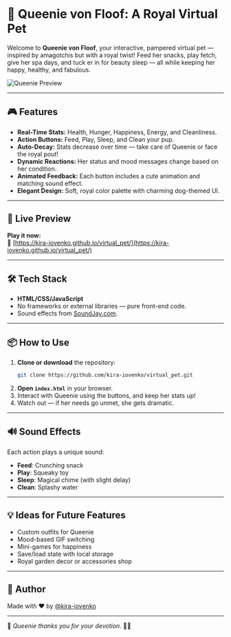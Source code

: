 # 👑 Queenie von Floof: A Royal Virtual Pet

Welcome to **Queenie von Floof**, your interactive, pampered virtual pet — inspired by amagotchis but with a royal twist! Feed her snacks, play fetch, give her spa days, and tuck er in for beauty sleep — all while keeping her happy, healthy, and fabulous.

![Queenie Preview](https://media4.giphy.com/media/v1.2lkPTc5MGI3NjExYzE3cTBtcG9peGRkY25taGZudTZ4M3Jza3VwZzA1c3MzM245d3JsZSZlcD12MV9pbnRlcm5hbF9naWZYnlfaWQmY3Q9Zw/2pBlamRY1qD8OyUgfX/giphy.gif)

---

## 🎮 Features

- **Real-Time Stats:** Health, Hunger, Happiness, Energy, and Cleanliness.
- **Action Buttons:** Feed, Play, Sleep, and Clean your pup.
- **Auto-Decay:** Stats decrease over time — take care of Queenie or face the royal pout!
- **Dynamic Reactions:** Her status and mood messages change based on her condition.
- **Animated Feedback:** Each button includes a cute animation and matching sound effect.
- **Elegant Design:** Soft, royal color palette with charming dog-themed UI.

---

## 🚀 Live Preview

**Play it now:**  
🔗 [https://kira-iovenko.github.io/virtual_pet/](https://kira-iovenko.github.io/virtual_pet/)

---

## 🛠️ Tech Stack

- **HTML/CSS/JavaScript**
- No frameworks or external libraries — pure front-end code.
- Sound effects from [SoundJay.com](https://www.soundjay.com/).

---

## 📦 How to Use

1. **Clone or download** the repository:
   ```bash
   git clone https://github.com/kira-iovenko/virtual_pet.git
   ```
2. **Open `index.html`** in your browser.
3. Interact with Queenie using the buttons, and keep her stats up!
4. Watch out — if her needs go unmet, she gets dramatic.

---

## 🔊 Sound Effects

Each action plays a unique sound:
- **Feed**: Crunching snack
- **Play**: Squeaky toy
- **Sleep**: Magical chime (with slight delay)
- **Clean**: Splashy water

---

## 💡 Ideas for Future Features

- Custom outfits for Queenie
- Mood-based GIF switching
- Mini-games for happiness
- Save/load state with local storage
- Royal garden decor or accessories shop

---

## 🙌 Author

Made with ❤️ by [@kira-iovenko](https://github.com/kira-iovenko)

---

👑 *Queenie thanks you for your devotion.* 💖🐾